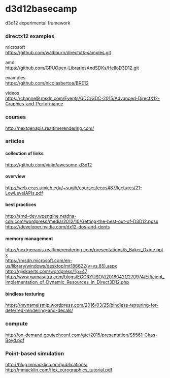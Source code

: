 # d3d12basecamp
d3d12 experimental framework

### directx12 examples
microsoft  
https://github.com/walbourn/directxtk-samples.git

amd  
https://github.com/GPUOpen-LibrariesAndSDKs/HelloD3D12.git

examples  
https://github.com/nicolasbertoa/BRE12

videos  
https://channel9.msdn.com/Events/GDC/GDC-2015/Advanced-DirectX12-Graphics-and-Performance

### courses
http://nextgenapis.realtimerendering.com/  

### articles
#### collection of links
https://github.com/vinjn/awesome-d3d12  

#### overview
http://web.eecs.umich.edu/~sugih/courses/eecs487/lectures/21-LowLevelAPIs.pdf  

#### best practices
http://amd-dev.wpengine.netdna-cdn.com/wordpress/media/2012/10/Getting-the-best-out-of-D3D12.ppsx  
https://developer.nvidia.com/dx12-dos-and-donts
#### memory management
http://nextgenapis.realtimerendering.com/presentations/5_Baker_Oxide.pptx  
https://msdn.microsoft.com/en-us/library/windows/desktop/mt186622(v=vs.85).aspx  
http://gijskaerts.com/wordpress/?p=47  
http://www.gamasutra.com/blogs/EGORYUSOV/20160421/270974/Efficient_Implementation_of_Dynamic_Resources_in_Direct3D12.php  

#### bindless texturing
https://mynameismjp.wordpress.com/2016/03/25/bindless-texturing-for-deferred-rendering-and-decals/  

### compute
http://on-demand.gputechconf.com/gtc/2015/presentation/S5561-Chas-Boyd.pdf

### Point-based simulation
http://blog.mmacklin.com/publications/  
http://mmacklin.com/flex_eurographics_tutorial.pdf  
